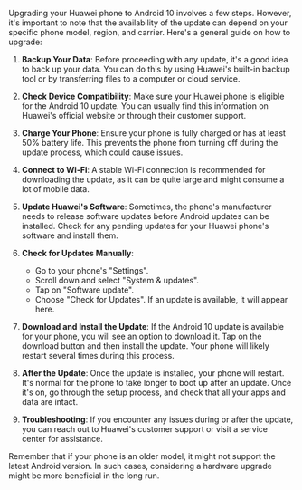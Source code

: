 Upgrading your Huawei phone to Android 10 involves a few steps. However, it's important to note that the availability of the update can depend on your specific phone model, region, and carrier. Here's a general guide on how to upgrade:

1. **Backup Your Data**: Before proceeding with any update, it's a good idea to back up your data. You can do this by using Huawei's built-in backup tool or by transferring files to a computer or cloud service.

2. **Check Device Compatibility**: Make sure your Huawei phone is eligible for the Android 10 update. You can usually find this information on Huawei's official website or through their customer support.

3. **Charge Your Phone**: Ensure your phone is fully charged or has at least 50% battery life. This prevents the phone from turning off during the update process, which could cause issues.

4. **Connect to Wi-Fi**: A stable Wi-Fi connection is recommended for downloading the update, as it can be quite large and might consume a lot of mobile data.

5. **Update Huawei's Software**: Sometimes, the phone's manufacturer needs to release software updates before Android updates can be installed. Check for any pending updates for your Huawei phone's software and install them.

6. **Check for Updates Manually**:
    - Go to your phone's "Settings".
    - Scroll down and select "System & updates".
    - Tap on "Software update".
    - Choose "Check for Updates". If an update is available, it will appear here.

7. **Download and Install the Update**: If the Android 10 update is available for your phone, you will see an option to download it. Tap on the download button and then install the update. Your phone will likely restart several times during this process.

8. **After the Update**: Once the update is installed, your phone will restart. It's normal for the phone to take longer to boot up after an update. Once it's on, go through the setup process, and check that all your apps and data are intact.

9. **Troubleshooting**: If you encounter any issues during or after the update, you can reach out to Huawei's customer support or visit a service center for assistance.

Remember that if your phone is an older model, it might not support the latest Android version. In such cases, considering a hardware upgrade might be more beneficial in the long run.